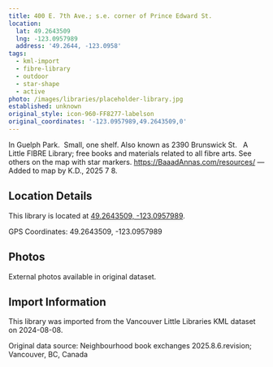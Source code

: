 ```yaml
---
title: 400 E. 7th Ave.; s.e. corner of Prince Edward St.
location:
  lat: 49.2643509
  lng: -123.0957989
  address: '49.2644, -123.0958'
tags:
  - kml-import
  - fibre-library
  - outdoor
  - star-shape
  - active
photo: /images/libraries/placeholder-library.jpg
established: unknown
original_style: icon-960-FF8277-labelson
original_coordinates: '-123.0957989,49.2643509,0'
---
```

In Guelph Park.  Small, one shelf.
Also known as 2390 Brunswick St.  
A Little FIBRE Library; free books and materials related to all fibre arts.
See others on the map with star markers.
https://BaaadAnnas.com/resources/
—Added to map by K.D., 2025 7 8.

## Location Details

This library is located at [49.2643509, -123.0957989](https://www.google.com/maps?q=49.2643509,-123.0957989).

GPS Coordinates: 49.2643509, -123.0957989

## Photos

External photos available in original dataset.

## Import Information

This library was imported from the Vancouver Little Libraries KML dataset on 2024-08-08.

Original data source: Neighbourhood book exchanges 2025.8.6.revision; Vancouver, BC, Canada
